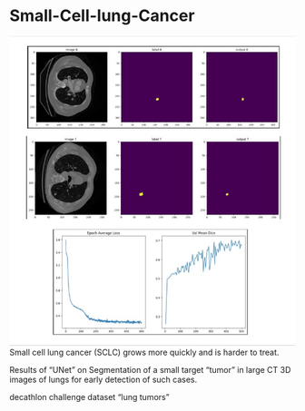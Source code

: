 # Small-Cell-lung-Cancer

![image](https://github.com/Alisoltan82/Small-Cell-lung-Cancer/blob/main/1706472239104.jpg)
Small cell lung cancer (SCLC) grows more quickly and is harder to treat.

Results of “UNet” on Segmentation of a small target “tumor” in large CT 3D images of lungs for early detection of such cases.

decathlon challenge dataset “lung tumors”
